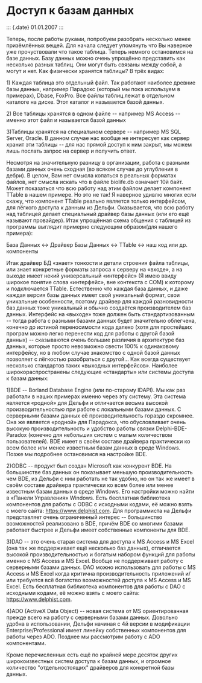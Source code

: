 Доступ к базам данных
=====================

::: {.date}
01.01.2007
:::

Теперь, после работы руками, попробуем разобрать несколько менее
призёмлённых вещей. Для начала следует упомянуть что Вы наверное уже
прочуствовали что такое таблица. Теперь немного остановимся на базе
данных. Базу данных можно очень упрощённо представить как несколько
разных таблиц. Они могут быть связаны между собой, а могут и нет. Как
физически хранятся таблицы? В трёх видах:

1\) Каждая таблица это отдельный файл. Так работают наиболее древние базы
данных, например Парадокс (который мы пока используем в примерах),
Dbase, FoxPro. Все файлы таблиц лежат в отдельном каталоге на диске.
Этот каталог и называется базой данных.

2\) Все таблицы хранятся в одном файле -- например MS Access -- именно
этот файл и называется базой данных

3)Таблицы хранятся на специальном сервере -- например MS SQL Server,
Oracle. В данном случае нас вообще не интересует как сервер хранит эти
таблицы -- для нас прямой доступ к ним закрыт, мы можем лишь послать
запрос на сервер и получить ответ.

Несмотря на значительную разницу в организации, работа с разными базами
данных очень сходная (во всяком случае до углубления в дебри). В целом,
Вам нет смысла копаться в реальных форматах файлов, нет смысла искать
что в файле biolife.db означает 10й байт. Может показаться что всю
работу над этим файлом делает компонент TTable в нашем примере. Но это
не так! Я наверное удивлю многих если скажу, что компонент TTable
реально является только интерфейсом, для лёгкого доступа к данным из
Дельфи. Оказывается, что всю работу над таблицей делает специальный
драйвер базы данных (или его ещё называют провайдер). Итак упрощённая
схема общения с таблицей из программы выглядит примерно следующим
образом(для нашего примера):

База Данных \<-\> Драйвер Базы Данных \<-\> TTable \<-\> наш код или др.
компоненты

Итак драйвер БД «знает» тонкости и детали строения файла таблицы, или
знает конкретные форматы запроса к серверу на «входе», а на выходе имеет
некий универсальный «интерфейс» (Я имею ввиду широкое понятие слова
«интерфейс», вне контекста с COM) к которому и подключается TTable.
Естественно что каждая база данных, и даже каждая версия базы данных
имеет свой уникальный формат, свои уникальные особенности, поэтому
драйвер для каждой разновидности баз данных тоже уникальный и обычно
создаётся производителем баз данных. Интерфейс на «выходе» тоже должен
быть стандартизованным -- тогда работа с разными базами данных будет
значительно облегчена, конечно до истиной переносимости кода далеко
(хотя для простейших програм можно легко перенести код для работы с
другой базой данных) -- сказываются очень большие различия в архитектуре
баз данных, которые просто невозможно свести 100% к одинаковому
интерфейсу, но в любом случае знакомство с одной базой данных позволяет
с лёгкостью разобраться с другой\... Как всегда существует несколько
стандартов таких «выходных интерфейсов». Наиболее широкораспространены
следующие «стандарты» или системы доступа к базам данных:

1)BDE -- Borland Database Engine (или по-старому IDAPI). Мы как раз
работали в наших примерах именно через эту систему. Эта система является
«родной» для Дельфи и отличается весьма высокой производительностью при
работе с локальными базами данных. С серверными базами данных её
производительность гораздо скромнее. Она же является «родной» для
Парадокса, что обусловливает очень высокую производительность и удобство
работы связки Delphi-BDE-Paradox (конечно для небольших систем с малым
количеством пользователей). BDE имеет в своём составе драйвера
практически ко всем более или менее известным базам данных в среде
Windows. Позже мы подробнее остановимся на настройке BDE.

2)ODBC -- продукт был создан Microsoft как конкурент BDE. На большинстве
баз данных он показывает меньшую производительность чем BDE, из Дельфи с
ним работать не так удобно, но он так же имеет в своём составе драйвера
практически ко всем более или менее известным базам данных в среде
Windows. Его настройки можно найти в «Панели Управления» Windows. Есть
бесплатная библиотека компонентов для работы с ODBC с исходными кодами,
её можно взять с моего сайта: <https://www.delphist.com>. Для
программиста на Дельфи представляет очень ограниченный интерес --
большинство возможностей реализовано в BDE, причём BDE со многими базами
работает быстрее и Дельфи имеет собственные компоненты для BDE.

3)DAO -- это очень старая система для доступа к MS Access и MS Excel
(она так же поддерживает ещё несколько баз данных), отличается высокой
производительностью и богатым набором функций для работы именно с MS
Access и MS Excel. Вообще не поддерживает работу с серверными базами
данных. DAO можно использовать для работы с MS Access и MS Excel когда
критична производительность приложений и/или требуется всё богатство
возможностей доступа к MS Access и MS Excel. Есть бесплатная библиотека
компонентов для работы с DAO с исходными кодами, её можно взять с моего
сайта: <https://www.delphist.com>.

4)ADO (ActiveX Data Object) -- новая система от MS ориентированная
прежде всего на работу с серверными базами данных. Довольно удобна в
использовании, Дельфи начиная с 4й версии в модификации
Enterprise/Professional имеет линейку собственных компонентов для работы
через ADO. Позднее мы рассмотрим работу с ADO компонентами.

Кроме перечисленных есть ещё по крайней мере десяток других
широкоизвестных систем доступа к базам данных, и огромное количество
\"отдельностоящих\" драйверов для конкретной базы данных.
